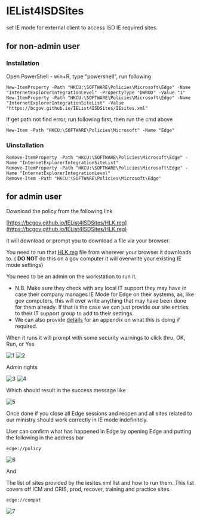 # IEList4ISDSites
set IE mode for external client to access ISD IE required sites.

## for non-admin user

### Installation 

Open PowerShell - win+R, type "powershell", run following
```
New-ItemProperty -Path "HKCU:\SOFTWARE\Policies\Microsoft\Edge" -Name "InternetExplorerIntegrationLevel" -PropertyType "DWROD" -Value "1"
New-ItemProperty -Path "HKCU:\SOFTWARE\Policies\Microsoft\Edge" -Name "InternetExplorerIntegrationSiteList" -Value "https://bcgov.github.io/IEList4ISDSites/IEsites.xml"
```
If get path not find error, run following first, then run the cmd above
```
New-Item -Path "HKCU:\SOFTWARE\Policies\Microsoft" -Name "Edge"
```

### Uinstallation
```
Remove-ItemProperty -Path "HKCU:\SOFTWARE\Policies\Microsoft\Edge" -Name "InternetExplorerIntegrationSiteList"
Remove-ItemProperty -Path "HKCU:\SOFTWARE\Policies\Microsoft\Edge" -Name "InternetExplorerIntegrationLevel"
Remove-Item -Path "HKCU:\SOFTWARE\Policies\Microsoft\Edge"
```


## for admin user
Download the policy from the following link

[https://bcgov.github.io/IEList4ISDSites/HLK.reg](https://bcgov.github.io/IEList4ISDSites/HLK.reg)

it will download or prompt you to download a file via your browser.

You need to run that [HLK.reg](docs/HLK.reg) file from wherever your browser it downloads to.   ( **DO NOT** do this on a gov computer it will overwrite your existing IE mode settings)

You need to be an admin on the workstation to run it.

- N.B. Make sure they check with any local IT support they may have in case their company manages IE Mode for Edge on their systems, as, like gov computers, this will over write anything that may have been done for them already.  If that is the case we can just provide our site entries to their IT support group to add to their settings.
- We can also provide [details](docs/IEsites.xml) for an appendix on what this is doing if required.

When it runs it will prompt with some security warnings to click thru, OK, Run, or Yes

![1](https://user-images.githubusercontent.com/11949273/172456786-4d9bb285-81ed-4a30-8962-db9215406807.png)
![2](https://user-images.githubusercontent.com/11949273/172457045-6455e82e-60e9-4dd5-b22a-4b2042e70885.png)

Admin rights

![3](https://user-images.githubusercontent.com/11949273/172457091-e17b2025-20a5-4bb1-a2a2-80db2e2af489.png)
![4](https://user-images.githubusercontent.com/11949273/172457110-c7a77970-a5e9-42db-9250-6e106571efc1.png)

Which should result in the success message like

![5](https://user-images.githubusercontent.com/11949273/172457156-0d89621f-1683-46cc-b67b-db631826f2ee.png)



Once done if you close all Edge sessions and reopen and all sites related to our ministry should work correctly in IE mode indefinitely.

User can confirm what has happened in Edge by opening Edge and putting the following in the address bar

`edge://policy`

![6](https://user-images.githubusercontent.com/11949273/172457227-98c6b33b-0e7a-417c-987e-94c0ff26cff0.png)

And

The list of sites provided by the iesites.xml list and how to run them.  This list covers off ICM and CRIS, prod, recover, training and practice sites.

`edge://compat`

![7](https://user-images.githubusercontent.com/11949273/172457272-7da65742-a14c-466b-9119-f31363dd0ad6.png)


